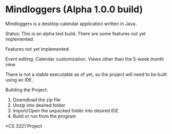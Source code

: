 # Mindloggers (Alpha 1.0.0 build)

Mindloggers is a desktop calendar application written in Java. 

Status:
This is an alpha test build. There are some features not yet implemented.

Features not yet implemented:

Event editing.
Calendar customization.
Views other than the 5-week month view.

There is not a stable executable as of yet, so the project will need to be built using an IDE.

Building the Project:

1) Downdload the zip file
2) Unzip into desired folder
3) Import/Open the unpacked folder into desired IDE
4) Build or run from the program

*CS 3321 Project
